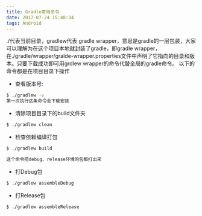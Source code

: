 ```yaml
---
title: Gradle常用命令
date: 2017-07-24 15:48:34
tags: Android
---
```


./代表当前目录，gradlew代表 gradle wrapper，意思是gradle的一层包装，大家可以理解为在这个项目本地就封装了gradle，即gradle wrapper， 在./gradle/wrapper/gralde-wrapper.properties文件中声明了它指向的目录和版本。只要下载成功即可用grdlew wrapper的命令代替全局的gradle命令。
以下的命令都是在项目目录下操作
<!--more-->

* 查看版本号:

```bash
$ ./gradlew -v
第一次执行这条命令会下载安装
```

* 清除项目目录下的build文件夹

```bash
$ ./gradlew clean
```
* 检查依赖编译打包

```bash
$ ./gradlew build

这个命令把debug、release环境的包都打出来
```
* 打Debug包

```bash
$ ./gradlew assembleDebug

```

* 打Release包

```bash
$ ./gradlew assembleRelease

```
